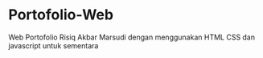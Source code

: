 # Portofolio-Web
Web Portofolio Risiq Akbar Marsudi dengan menggunakan HTML CSS dan javascript untuk sementara
